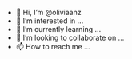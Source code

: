 - 👋 Hi, I’m @oliviaanz
- 👀 I’m interested in ...
- 🌱 I’m currently learning ...
- 💞️ I’m looking to collaborate on ...
- 📫 How to reach me ...

<!---
oliviaanz/oliviaanz is a ✨ special ✨ repository because its `README.md` (this file) appears on your GitHub profile.
You can click the Preview link to take a look at your changes.
--->
